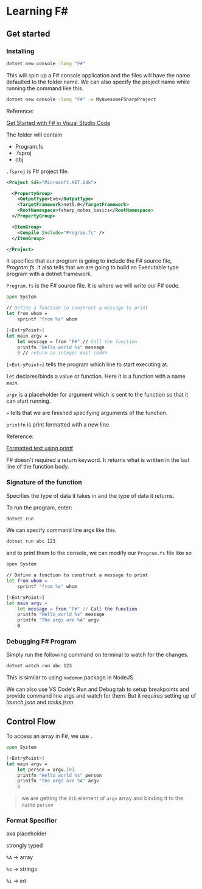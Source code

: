 # Learning F#

## Get started

### Installing

```bash
dotnet new console -lang "F#"
```

This will spin up a F# console application and the files will have the name defaulted to the folder name. We can also specify the project name while running the command like this.

```bash
dotnet new console -lang "F#" -o MyAwesomeFSharpProject
```

Reference:

[Get Started with F# in Visual Studio Code](https://docs.microsoft.com/en-us/dotnet/fsharp/get-started/get-started-vscode)

The folder will contain

- Program.fs
- .fsproj
- obj

`.fsproj` is F# project file.

```xml
<Project Sdk="Microsoft.NET.Sdk">

  <PropertyGroup>
    <OutputType>Exe</OutputType>
    <TargetFramework>net5.0</TargetFramework>
    <RootNamespace>fsharp_notes_basics</RootNamespace>
  </PropertyGroup>

  <ItemGroup>
    <Compile Include="Program.fs" />
  </ItemGroup>

</Project>
```

It specifies that our program is going to include the F# source file, _Program.fs._ It also tells that we are going to build an Executable type program with a dotnet framework.

`Program.fs` is the F# source file. It is where we will write our F# code.

```fsharp
open System

// Define a function to construct a message to print
let from whom =
    sprintf "from %s" whom

[<EntryPoint>]
let main argv =
    let message = from "F#" // Call the function
    printfn "Hello world %s" message
    0 // return an integer exit code%
```

`[<EntryPoint>]` tells the program which line to start executing at.

`let` declares/binds a value or function. Here it is a function with a name _`main`._

_`argv`_ is a placeholder for argument which is sent to the function so that it can start running.

_`=`_ tells that we are finished specifying arguments of the function.

`printfn` is print formatted with a new line.

Reference:

[Formatted text using printf](https://fsharpforfunandprofit.com/posts/printf/)

F# doesn't required a return keyword. It returns what is written in the last line of the function body.

### Signature of the function

Specifies the type of data it takes in and the type of data it returns.

To run the program, enter:

```bash
dotnet run
```

We can specify command line args like this.

```bash
dotnet run abc 123
```

and to print them to the console, we can modify our `Program.fs` file like so

```bash
open System

// Define a function to construct a message to print
let from whom =
    sprintf "from %s" whom

[<EntryPoint>]
let main argv =
    let message = from "F#" // Call the function
    printfn "Hello world %s" message
    printfn "The args are %A" argv
    0
```

### Debugging F# Program

Simply run the following command on terminal to watch for the changes.

```bash
dotnet watch run abc 123
```

This is similar to using `nodemon` package in NodeJS.

We can also use VS Code's Run and Debug tab to setup breakpoints and provide command line args and watch for them. But it requires setting up of _launch.json_ and _tasks.json._

## Control Flow

To access an array in F#, we use `.`

```fsharp
open System

[<EntryPoint>]
let main argv =
    let person = argv.[0]
    printfn "Hello world %s" person
    printfn "The args are %A" argv
    0
```

> we are getting the `0th` element of `argv` array and binding it to the name `person`

### Format Specifier

aka placeholder

strongly typed

`%A` → array

`%s` → strings

`%i` → int
